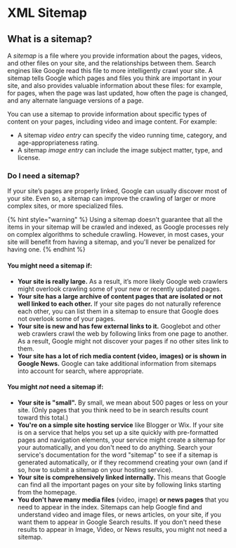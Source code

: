 # XML Sitemap

## What is a sitemap?

A _sitemap_ is a file where you provide information about the pages, videos, and other files on your site, and the relationships between them. Search engines like Google read this file to more intelligently crawl your site. A sitemap tells Google which pages and files you think are important in your site, and also provides valuable information about these files: for example, for pages, when the page was last updated, how often the page is changed, and any alternate language versions of a page.

You can use a sitemap to provide information about specific types of content on your pages, including video and image content. For example:

* A sitemap _video entry_ can specify the video running time, category, and age-appropriateness rating.
* A sitemap _image entry_ can include the image subject matter, type, and license.



### Do I need a sitemap?

If your site’s pages are properly linked, Google can usually discover most of your site. Even so, a sitemap can improve the crawling of larger or more complex sites, or more specialized files. 

{% hint style="warning" %}
Using a sitemap doesn't guarantee that all the items in your sitemap will be crawled and indexed, as Google processes rely on complex algorithms to schedule crawling. However, in most cases, your site will benefit from having a sitemap, and you'll never be penalized for having one.
{% endhint %}

#### **You might need a sitemap if:**

* **Your site is really large.** As a result, it’s more likely Google web crawlers might overlook crawling some of your new or recently updated pages.
* **Your site has a large archive of content pages that are isolated or not well linked to each other.** If your site pages do not naturally reference each other, you can list them in a sitemap to ensure that Google does not overlook some of your pages.
* **Your site is new and has few external links to it.** Googlebot and other web crawlers crawl the web by following links from one page to another. As a result, Google might not discover your pages if no other sites link to them.
* **Your site has a lot of rich media content \(video, images\) or is shown in Google News.** Google can take additional information from sitemaps into account for search, where appropriate.

#### **You might** _**not**_ **need a sitemap if:**

* **Your site is "small".** By small, we mean about 500 pages or less on your site. \(Only pages that you think need to be in search results count toward this total.\)
* **You're on a simple site hosting service** like Blogger or Wix. If your site is on a service that helps you set up a site quickly with pre-formatted pages and navigation elements, your service might create a sitemap for your automatically, and you don't need to do anything. Search your service's documentation for the word "sitemap" to see if a sitemap is generated automatically, or if they recommend creating your own \(and if so, how to submit a sitemap on your hosting service\).
* **Your site is comprehensively linked internally.** This means that Google can find all the important pages on your site by following links starting from the homepage.
* **You don't have many media files** \(video, image\) **or news pages** that you need to appear in the index. Sitemaps can help Google find and understand video and image files, or news articles, on your site, if you want them to appear in Google Search results. If you don't need these results to appear in Image, Video, or News results, you might not need a sitemap.

